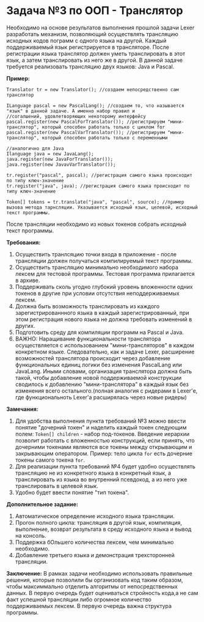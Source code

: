 # Задача №3 по ООП - Транслятор

Необходимо на основе результатов выполнения прошлой задачи Lexer разработать механизм, позволяющий осуществлять трансляцию исходных кодов пограмм с одного языка на другой. Каждый поддерживаемый язык регистрируется в трансляторе. После регистрации языка транслятор должен уметь транслировать в этот язык, а затем транслировать из него же в другой. В данной задаче требуется реализовать трансляцию двух языков: Java и Pascal.

**Пример:**
```
Translator tr = new Translator(); //создаем непосредственно сам транслятор
	
ILanguage pascal = new PascalLang(); //создаем то, что называется "язык" в данной задаче. А именно набор правил и 					     //согалшений, удовлетворяющих некоторому интерфейсу
pascal.register(new PascalForTranslator()); //регистрируем "мини-транслятор", который способен работать только с циклом for
pascal.register(new PascalVarTranslator()); //регистрируем "мини-транслятор", который способен работать только с переменными

//аналогично для Java
Ilanguage java = new JavaLang();
java.register(new JavaForTranslator());
java.register(new JavavVarTranslator());

tr.register("pascal", pascal); //регистрация самого языка происходит по типу ключ-значение
tr.register("java", java); //регистрация самого языка происходит по типу ключ-значение

Token[] tokens = tr.translate("java", "pascal", source); //пример вызова метода тарнсляции. Указывается исходный язык, целевой, исходный текст программы.
```

После трансляции необходимо из новых токенов собрать исходный текст программы.

**Требования:**
1. Осуществить транлсяцию точки входа в приложение - после трансляции должен получаться компилируемый текст программы.
2. Осуществить трансляцию минимально необходимого набора лексем для тестовой программы. Тестовая программа прилагается в архиве.
3. Поддерживать сколь угодно глубокий уровень вложенности одних токенов в другие при условии отсутствия неподдерживаемых лексем.
4. Должна быть возможность транслировать из каждого зарегистрированнного языка в каждый зарегистрированный, при этом регистрация нового языка не должна требовать изменений в других. 
5. Подготовить среду для компиляции программ на Pascal и Java.
6. ВАЖНО: Наращивание функциональности транслятора осуществляется с использованием "мини-трансляторов" в каждом конкретном языке. Следовательно, как и задаче Lexer, расширение возможностей транслятора происходит через добавление функциональных единиц логики без изменения PascalLang или JavaLang. Иными словами, организация транслятора должна быть такой, чтобы добавление новой поддерживаемой конструкции сводилось к добавлению "мини-транслятора" в каждый язык без изменения всего остального.(полная аналогия с ридерами в Lexer'е, где функциональноть Lexer'а расширялась через новые ридеры)

**Замечания:**
1. Для удобства выполнения пункта требований №3 можно ввести понятие "дочерний токен" и наделить каждый токен следующим полем:
  `Token[] children` - набор под-токенов. 
  Введение иерархии позволит работать с вложенностью конструкций, если принять, что дочерними токенами являются все токены между открывающим и закрывающим оператором.
	Пример: тело цикла `for` есть дочерние токены самого токена `for`.
2. Для реализации пункта требований №4 будет удобно осуществлять трансляцию не из конкретного языка в конкретный язык, а транслировать из языка во внутренний псевдокод, а из него уже транслировать в целевой язык.
3. Удобно будет ввести понятие "тип токена".

**Дополнительное задание:**
1. Автоматическое определение исходного языка трансляции.
2. Прогон полного цикла: трансляция в другой язык, компиляция, выполнение, возврат результата в среду исходного языка и вывод на консоль.
3. Поддержка бОльшего количества лексем, чем минимально необходимо.
4. Добавление третьего языка и демонстрация трехсторонней трансляции.

**Заключение:**
В рамках задачи необходимо использовать правильные решения, которые позволили бы организовать код таким образом, чтобы максиммально отделить алгоритмы от непосредственных данных. В первую очередь будет оцениваться стройность кода,а не сам факт успешной трансляции либо огромное количество поддерживаемых лексем. В первую очередь важна структура программы.
														
